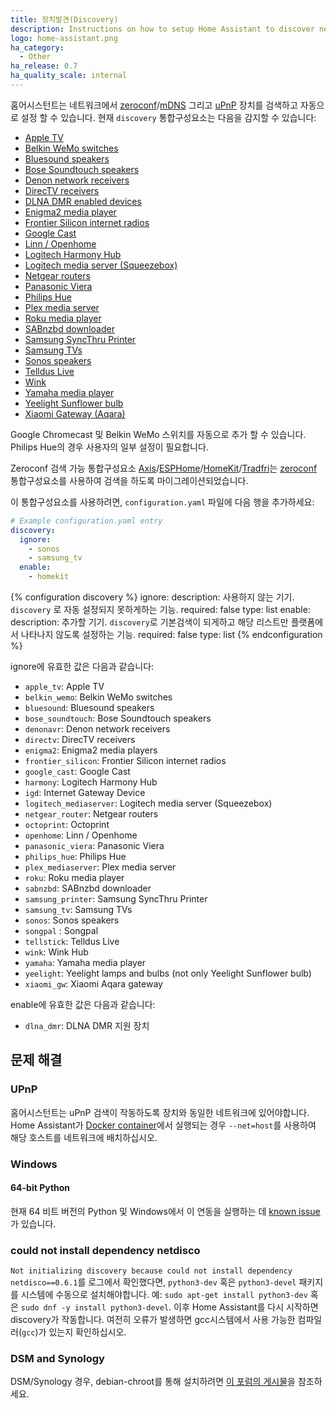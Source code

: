 ```yaml
---
title: 장치발견(Discovery)
description: Instructions on how to setup Home Assistant to discover new devices.
logo: home-assistant.png
ha_category:
  - Other
ha_release: 0.7
ha_quality_scale: internal
---
```


홈어시스턴트는 네트워크에서 [zeroconf](https://en.wikipedia.org/wiki/Zero-configuration_networking)/[mDNS](https://en.wikipedia.org/wiki/Multicast_DNS) 그리고 [uPnP](https://en.wikipedia.org/wiki/Universal_Plug_and_Play) 장치를 검색하고 자동으로 설정 할 수 있습니다. 현재 `discovery` 통합구성요소는 다음을 감지할 수 있습니다:

 * [Apple TV](/integrations/apple_tv/)
 * [Belkin WeMo switches](/integrations/wemo/)
 * [Bluesound speakers](/integrations/bluesound)
 * [Bose Soundtouch speakers](/integrations/soundtouch)
 * [Denon network receivers](/integrations/denonavr/)
 * [DirecTV receivers](/integrations/directv)
 * [DLNA DMR enabled devices](/integrations/dlna_dmr)
 * [Enigma2 media player](/integrations/enigma2)
 * [Frontier Silicon internet radios](/integrations/frontier_silicon)
 * [Google Cast](/integrations/cast)
 * [Linn / Openhome](/integrations/openhome)
 * [Logitech Harmony Hub](/integrations/harmony)
 * [Logitech media server (Squeezebox)](/integrations/squeezebox)
 * [Netgear routers](/integrations/netgear)
 * [Panasonic Viera](/integrations/panasonic_viera)
 * [Philips Hue](/integrations/hue)
 * [Plex media server](/integrations/plex#media-player)
 * [Roku media player](/integrations/roku#media-player)
 * [SABnzbd downloader](/integrations/sabnzbd)
 * [Samsung SyncThru Printer](/integrations/syncthru)
 * [Samsung TVs](/integrations/samsungtv)
 * [Sonos speakers](/integrations/sonos)
 * [Telldus Live](/integrations/tellduslive/)
 * [Wink](/integrations/wink/)
 * [Yamaha media player](/integrations/yamaha)
 * [Yeelight Sunflower bulb](/integrations/yeelightsunflower/)
 * [Xiaomi Gateway (Aqara)](/integrations/xiaomi_aqara/)

Google Chromecast 및 Belkin WeMo 스위치를 자동으로 추가 할 수 있습니다.
Philips Hue의 경우 사용자의 일부 설정이 필요합니다.

<div class='note'>

Zeroconf 검색 가능 통합구성요소 [Axis](/integrations/axis/)/[ESPHome](/integrations/esphome/)/[HomeKit](/integrations/homekit_controller/)/[Tradfri](/integrations/tradfri/)는 [zeroconf](/integrations/zeroconf) 통합구성요소를 사용하여 검색을 하도록 마이그레이션되었습니다.

</div>

이 통합구성요소를 사용하려면, `configuration.yaml` 파일에 다음 행을 추가하세요:

```yaml
# Example configuration.yaml entry
discovery:
  ignore:
    - sonos
    - samsung_tv
  enable:
    - homekit
```

{% configuration discovery %}
ignore:
  description: 사용하지 않는 기기. `discovery` 로 자동 설정되지 못하게하는 기능.
  required: false
  type: list
enable:
  description: 추가할 기기. `discovery`로 기본검색이 되게하고 해당 리스트만 플랫폼에서 나타나지 않도록 설정하는 기능.
  required: false
  type: list
{% endconfiguration %}

ignore에 유효한 값은 다음과 같습니다:

 * `apple_tv`: Apple TV
 * `belkin_wemo`: Belkin WeMo switches
 * `bluesound`: Bluesound speakers
 * `bose_soundtouch`: Bose Soundtouch speakers
 * `denonavr`: Denon network receivers
 * `directv`: DirecTV receivers
 * `enigma2`: Enigma2 media players
 * `frontier_silicon`: Frontier Silicon internet radios
 * `google_cast`: Google Cast
 * `harmony`: Logitech Harmony Hub
 * `igd`: Internet Gateway Device
 * `logitech_mediaserver`: Logitech media server (Squeezebox)
 * `netgear_router`: Netgear routers
 * `octoprint`: Octoprint
 * `openhome`: Linn / Openhome
 * `panasonic_viera`: Panasonic Viera
 * `philips_hue`: Philips Hue
 * `plex_mediaserver`: Plex media server
 * `roku`: Roku media player
 * `sabnzbd`: SABnzbd downloader
 * `samsung_printer`: Samsung SyncThru Printer
 * `samsung_tv`: Samsung TVs
 * `sonos`: Sonos speakers
 * `songpal` : Songpal
 * `tellstick`: Telldus Live
 * `wink`: Wink Hub
 * `yamaha`: Yamaha media player
 * `yeelight`: Yeelight lamps and bulbs (not only Yeelight Sunflower bulb)
 * `xiaomi_gw`: Xiaomi Aqara gateway

enable에 유효한 값은 다음과 같습니다:

 * `dlna_dmr`: DLNA DMR 지원 장치

## 문제 해결

### UPnP

홈어시스턴트는 uPnP 검색이 작동하도록 장치와 동일한 네트워크에 있어야합니다.
Home Assistant가 [Docker container](/docs/installation/docker/)에서 실행되는 경우 `--net=host`를 사용하여 해당 호스트를 네트워크에 배치하십시오.

### Windows

#### 64-bit Python
현재 64 비트 버전의 Python 및 Windows에서 이 연동을 실행하는 데 <a href='https://bitbucket.org/al45tair/netifaces/issues/17/dll-fails-to-load-windows-81-64bit'>known issue</a>가 있습니다.

### could not install dependency netdisco

`Not initializing discovery because could not install dependency netdisco==0.6.1`를 로그에서 확인했다면, `python3-dev` 혹은 `python3-devel` 패키지를 시스템에 수동으로 설치해야합니다. 예: `sudo apt-get install python3-dev` 혹은 `sudo dnf -y install python3-devel`. 이후 Home Assistant를 다시 시작하면 discovery가 작동합니다. 여전히 오류가 발생하면 gcc시스템에서 사용 가능한 컴파일러(`gcc`)가 있는지 확인하십시오.

### DSM and Synology

DSM/Synology 경우, debian-chroot를 통해 설치하려면 [이 포럼의 게시물](https://community.home-assistant.io/t/error-starting-home-assistant-on-synology-for-first-time/917/15)을 참조하세요.
